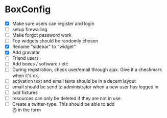 BoxConfig
========================

* [X] Make sure users can register and login
* [ ] setup firewalling
* [ ] Make forgot password work
* [ ] Top widgets should be randomly chosen
* [X] Rename "sidebar" to "widget"
* [X] Add gravatar
* [ ] Friend users
* [ ] Add boxes / software / etc
* [ ] During registration, check user/email through ajax. Give it a checkmark when it's ok.
* [ ] activation text and email texts should be in a decent layout
* [ ] email should be send to administrator when a new user has logged in
* [ ] add fixtures
* [ ] resources can only be deleted if they are not in use
* [ ] Create a twitter-type. This should be able to add <div class="input-prepend"><span class="add-on">@</span> in the form